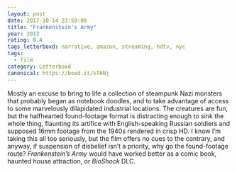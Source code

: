 ```yaml
---
layout: post 
date: 2017-10-14 23:59:00
title: "Frankenstein's Army"
year: 2013
rating: 0.4
tags_letterboxd: narrative, amazon, streaming, hdtv, nyc
tags:
  - film
category: Letterboxd
canonical: https://boxd.it/kT6Nj
---
```


Mostly an excuse to bring to life a collection of steampunk Nazi monsters that probably began as notebook doodles, and to take advantage of access to some marvelously dilapidated industrial locations. The creatures are fun, but the halfhearted found-footage format is distracting enough to sink the whole thing, flaunting its artifice with English-speaking Russian soldiers and supposed 16mm footage from the 1940s rendered in crisp HD. I know I’m taking this all too seriously, but the film offers no cues to the contrary, and anyway, if suspension of disbelief isn’t a priority, why go the found-footage route? <cite>Frankenstein’s Army</cite> would have worked better as a comic book, haunted house attraction, or <cite>BioShock</cite> DLC.